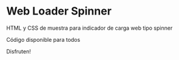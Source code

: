 # Web Loader Spinner

HTML y CSS de muestra para indicador de carga web tipo spinner

Código disponible para todos

Disfruten!
